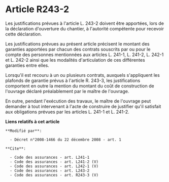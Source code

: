 # Article R243-2

Les justifications prévues à l'article L. 243-2 doivent être apportées, lors de la déclaration d'ouverture du chantier, à
l'autorité compétente pour recevoir cette déclaration. 

Les justifications prévues au présent article précisent le montant des garanties apportées par chacun des contrats souscrits
par ou pour le compte des personnes mentionnées aux articles L. 241-1, L. 241-2, L. 242-1 et L. 242-2 ainsi que les modalités
d'articulation de ces différentes garanties entre elles. 

Lorsqu'il est recouru à un ou plusieurs contrats, auxquels s'appliquent les plafonds de garantie prévus à l'article R. 243-3,
les justifications comportent en outre la mention du montant du coût de construction de l'ouvrage déclaré préalablement par
le maître de l'ouvrage. 

En outre, pendant l'exécution des travaux, le maître de l'ouvrage peut demander à tout intervenant à l'acte de construire de
justifier qu'il satisfait aux obligations prévues par les articles L. 241-1 et L. 241-2.

**Liens relatifs à cet article**

	**Modifié par**:

	  - Décret n°2008-1466 du 22 décembre 2008 - art. 1

	**Cite**:

	  - Code des assurances - art. L241-1
	  - Code des assurances - art. L241-2 (V)
	  - Code des assurances - art. L242-1 (V)
	  - Code des assurances - art. L243-2
	  - Code des assurances - art. R243-3 (V)
